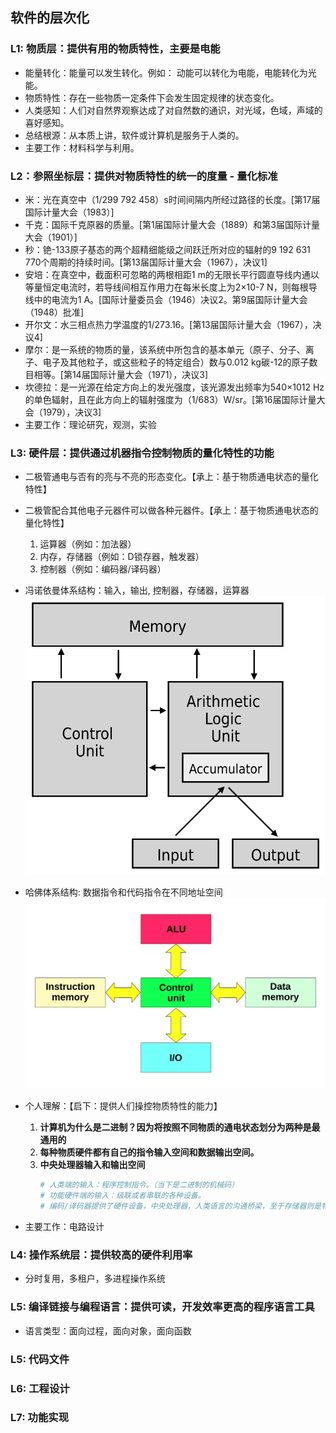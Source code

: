 ## **软件的层次化**
### **L1: 物质层：提供有用的物质特性，主要是电能**
- 能量转化：能量可以发生转化。例如： 动能可以转化为电能，电能转化为光能。
- 物质特性：存在一些物质一定条件下会发生固定规律的状态变化。
- 人类感知：人们对自然界观察达成了对自然数的通识，对光域，色域，声域的喜好感知。
- 总结根源：从本质上讲，软件或计算机是服务于人类的。
- 主要工作：材料科学与利用。

### **L2：参照坐标层：提供对物质特性的统一的度量 - 量化标准**
- 米：光在真空中（1/299 792 458）s时间间隔内所经过路径的长度。[第17届国际计量大会（1983）]
- 千克：国际千克原器的质量。[第1届国际计量大会（1889）和第3届国际计量大会（1901）]
- 秒：铯-133原子基态的两个超精细能级之间跃迁所对应的辐射的9 192 631 770个周期的持续时间。[第13届国际计量大会（1967），决议1]
- 安培：在真空中，截面积可忽略的两根相距1 m的无限长平行圆直导线内通以等量恒定电流时，若导线间相互作用力在每米长度上为2×10-7 N，则每根导线中的电流为1 A。[国际计量委员会（1946）决议2。第9届国际计量大会（1948）批准]
- 开尔文：水三相点热力学温度的1/273.16。[第13届国际计量大会（1967），决议4]
- 摩尔：是一系统的物质的量，该系统中所包含的基本单元（原子、分子、离子、电子及其他粒子，或这些粒子的特定组合）数与0.012 kg碳-12的原子数目相等。[第14届国际计量大会（1971），决议3]
- 坎德拉：是一光源在给定方向上的发光强度，该光源发出频率为540×1012 Hz的单色辐射，且在此方向上的辐射强度为（1/683）W/sr。[第16届国际计量大会（1979），决议3]
- 主要工作：理论研究，观测，实验

### **L3: 硬件层：提供通过机器指令控制物质的量化特性的功能**
- 二极管通电与否有的亮与不亮的形态变化。【承上：基于物质通电状态的量化特性】 
- 二极管配合其他电子元器件可以做各种元器件。【承上：基于物质通电状态的量化特性】
    1. 运算器（例如：加法器）
    2. 内存，存储器（例如：D锁存器，触发器）
    3. 控制器（例如：编码器/译码器） 

- 冯诺依曼体系结构：输入，输出, 控制器，存储器，运算器  
    ![冯诺依曼体系结构](./Von_Neumann_architecture.svg)

- 哈佛体系结构: 数据指令和代码指令在不同地址空间  
    ![哈佛体系结构](./Harvard_architecture.svg)   

- 个人理解：【启下：提供人们操控物质特性的能力】
    1. **计算机为什么是二进制？因为将按照不同物质的通电状态划分为两种是最通用的**  
    2. **每种物质硬件都有自己的指令输入空间和数据输出空间。**
    3. **中央处理器输入和输出空间**
        ```sh
        # 人类端的输入：程序控制指令。（当下是二进制的机械码） 
        # 功能硬件端的输入：级联或者串联的各种设备。
        # 编码/译码器提供了硬件设备，中央处理器，人类语言的沟通桥梁，至于存储器则是物质在通电状态下可恢复可修改特性体现。
        ```
- 主要工作：电路设计

### **L4: 操作系统层：提供较高的硬件利用率**
- 分时复用，多租户，多进程操作系统

### **L5: 编译链接与编程语言：提供可读，开发效率更高的程序语言工具**
- 语言类型：面向过程，面向对象，面向函数

### **L5: 代码文件**

### **L6: 工程设计**

### **L7: 功能实现**